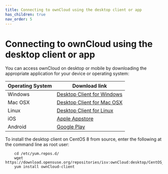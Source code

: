 ```yaml
---
title: Connecting to ownCloud using the desktop client or app
has_children: true
nav_order: 5
---
```


# Connecting to ownCloud using the desktop client or app

You can access ownCloud on desktop or mobile by downloading the appropriate application for your device or operating system: 

|Operating System|Download link|
|---|---|
|Windows|[Desktop Client for Windows](https://download.ownCloud.com/desktop/stable/ownCloud-2.6.1.13407.13049.msi)|
|Mac OSX|[Desktop Client for Mac OSX](https://download.ownCloud.com/desktop/stable/ownCloud-2.6.1.13096.pkg)|
|Linux|[Desktop Client for Linux](https://software.opensuse.org/download.html?project=isv:ownCloud:desktop&package=ownCloud-client)|
|iOS|[Apple Appstore](https://apps.apple.com/app/id1359583808)|
|Android|[Google Play](https://play.google.com/store/apps/details?id=com.ownCloud.android)|

To install the desktop client on CentOS 8 from source, enter the following at the command line as root user:

```shell
	cd /etc/yum.repos.d/
	wget https://download.opensuse.org/repositories/isv:ownCloud:desktop/CentOS_8/isv:ownCloud:desktop.repo
	yum install ownCloud-client
```